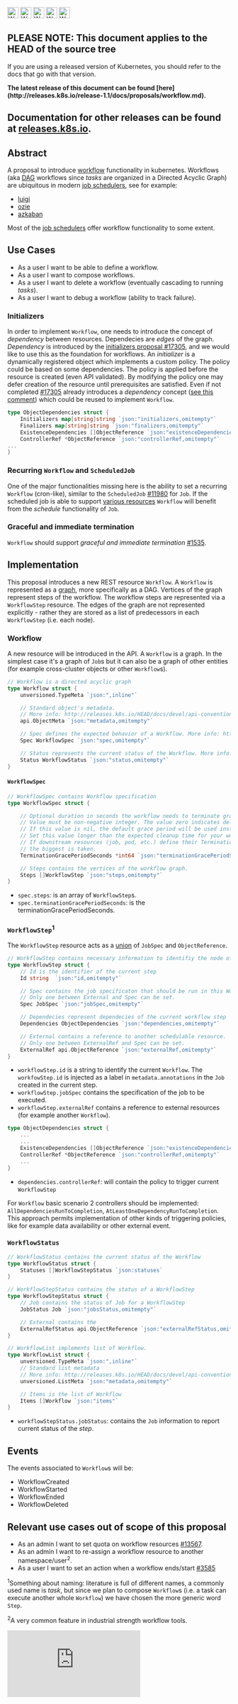 <!-- BEGIN MUNGE: UNVERSIONED_WARNING -->

<!-- BEGIN STRIP_FOR_RELEASE -->

<img src="http://kubernetes.io/img/warning.png" alt="WARNING"
     width="25" height="25">
<img src="http://kubernetes.io/img/warning.png" alt="WARNING"
     width="25" height="25">
<img src="http://kubernetes.io/img/warning.png" alt="WARNING"
     width="25" height="25">
<img src="http://kubernetes.io/img/warning.png" alt="WARNING"
     width="25" height="25">
<img src="http://kubernetes.io/img/warning.png" alt="WARNING"
     width="25" height="25">

<h2>PLEASE NOTE: This document applies to the HEAD of the source tree</h2>

If you are using a released version of Kubernetes, you should
refer to the docs that go with that version.

<strong>
The latest release of this document can be found
[here](http://releases.k8s.io/release-1.1/docs/proposals/workflow.md).

Documentation for other releases can be found at
[releases.k8s.io](http://releases.k8s.io).
</strong>
--

<!-- END STRIP_FOR_RELEASE -->

<!-- END MUNGE: UNVERSIONED_WARNING -->


## Abstract

A proposal to introduce [workflow](https://en.wikipedia.org/wiki/Workflow_management_system)
functionality in kubernetes.
Workflows (aka [DAG](https://en.wikipedia.org/wiki/Directed_acyclic_graph) workflows
since _tasks_ are organized in a Directed Acyclic Graph) are ubiquitous
in modern [job schedulers](https://en.wikipedia.org/wiki/Job_scheduler), see for example:

* [luigi](https://github.com/spotify/luigi)
* [ozie](http://oozie.apache.org/)
* [azkaban](https://azkaban.github.io/)

Most of the [job schedulers](https://en.wikipedia.org/wiki/List_of_job_scheduler_software) offer
workflow functionality to some extent.


## Use Cases

* As a user I want to be able to define a workflow.
* As a user I want to compose workflows.
* As a user I want to delete a workflow (eventually cascading to running _tasks_).
* As a user I want to debug a workflow (ability to track failure).



### Initializers

In order to implement `Workflow`, one needs to introduce the concept of _dependency_ between resources.
Dependecies are _edges_ of the graph.
_Dependency_ is introduced by the [initializers proposal #17305](https://github.com/kubernetes/kubernetes/pull/17305), and we would like to use this as the foundation for workflows.
An _initializer_ is a dynamically registered object which implements a custom policy.
The policy could be based on some dependencies. The  policy is applied before the resource is
created (even API validated).
By modifying the policy one may  defer creation of the resource until prerequisites are satisfied.
Even if not completed [#17305](https://github.com/kubernetes/kubernetes/pull/17305) already introduces a
_dependency_ concept ([see this comment](https://github.com/kubernetes/kubernetes/pull/17305#discussion_r45007826))
which could be reused to implement `Workflow`.

```go
type ObjectDependencies struct {
    Initializers map[string]string `json:"initializers,omitempty"`
    Finalizers map[string]string `json:"finalizers,omitempty"`
    ExistenceDependencies []ObjectReference `json:"existenceDependencies,omitempty"`
    ControllerRef *ObjectReference `json:"controllerRef,omitempty"`
...
}
```

### Recurring `Workflow` and `ScheduledJob`

One of the major functionalities missing here is the ability to set a recurring `Workflow` (cron-like),
similar to the `ScheduledJob` [#11980](https://github.com/kubernetes/kubernetes/pull/11980) for `Job`.
If the scheduled job is able
to support [various resources](https://github.com/kubernetes/kubernetes/pull/11980#discussion_r46729699)
`Workflow` will benefit from the _schedule_ functionality of `Job`.


### Graceful and immediate termination

`Workflow` should support _graceful and immediate termination_ [#1535](https://github.com/kubernetes/kubernetes/issues/1535).


## Implementation

This proposal introduces a new REST resource `Workflow`. A `Workflow` is represented as a
[graph](https://en.wikipedia.org/wiki/Graph_(mathematics)), more specifically as a DAG.
Vertices of the graph represent steps of the workflow. The workflow steps are represented via a
`WorkflowStep` resource.
The edges of the graph are not represented explicitly - rather they are stored as a list of
predecessors in each `WorkflowStep` (i.e. each node).


### Workflow

A new resource will be introduced in the API. A `Workflow` is a graph.
In the simplest case it's a graph of `Job`s but it can also
be a graph of other entities (for example cross-cluster objects or other `Workflow`s).


```go
// Workflow is a directed acyclic graph
type Workflow struct {
    unversioned.TypeMeta `json:",inline"`

    // Standard object's metadata.
	// More info: http://releases.k8s.io/HEAD/docs/devel/api-conventions.md#metadata.
	api.ObjectMeta `json:"metadata,omitempty"`

    // Spec defines the expected behavior of a Workflow. More info: http://releases.k8s.io/HEAD/docs/devel/api-conventions.md#spec-and-status.
    Spec WorkflowSpec `json:"spec,omitempty"`

    // Status represents the current status of the Workflow. More info: http://releases.k8s.io/HEAD/docs/devel/api-conventions.md#spec-and-status.
    Status WorkflowStatus `json:"status,omitempty"`
}
```


#### `WorkflowSpec`

```go
// WorkflowSpec contains Workflow specification
type WorkflowSpec struct {

    // Optional duration in seconds the workflow needs to terminate gracefully. May be decreased in delete request.
	// Value must be non-negative integer. The value zero indicates delete immediately.
	// If this value is nil, the default grace period will be used instead.
	// Set this value longer than the expected cleanup time for your workflow.
    // If downstream resources (job, pod, etc.) define their TerminationGracePeriodSeconds
    // the biggest is taken.
	TerminationGracePeriodSeconds *int64 `json:"terminationGracePeriodSeconds,omitempty"`

	// Steps contains the vertices of the workflow graph.
	Steps []WorkflowStep `json:"steps,omitempty"`
}
```

* `spec.steps`: is an array of `WorkflowStep`s.
* `spec.terminationGracePeriodSeconds`: is the terminationGracePeriodSeconds.

### `WorkflowStep`<sup>1</sup>

The `WorkflowStep` resource acts as a [union](https://en.wikipedia.org/wiki/Tagged_union) of `JobSpec` and `ObjectReference`.

```go
// WorkflowStep contains necessary information to identifiy the node of the workflow graph
type WorkflowStep struct {
    // Id is the identifier of the current step
    Id string  `json:"id,omitempty"`

    // Spec contains the job specificaton that should be run in this Workflow.
	// Only one between External and Spec can be set.
	Spec JobSpec `json:"jobSpec,omitempty"`

    // Dependecies represent dependecies of the current workflow step
    Dependencies ObjectDependencies `json:"dependencies,omitempty"`

	// External contains a reference to another schedulable resource.
	// Only one between ExternalRef and Spec can be set.
	ExternalRef api.ObjectReference `json:"externalRef,omitempty"`
}
```

* `workflowStep.id` is a string to identify the current `Workflow`. The `workfowStep.id` is injected
as a label in `metadata.annotations` in the `Job` created in the current step.
* `workflowStep.jobSpec` contains the specification of the job to be executed.
* `workflowStep.externalRef` contains a reference to external resources (for example another `Workflow`).

```go
type ObjectDependencies struct {
    ...
    ...
    ExistenceDependencies []ObjectReference `json:"existenceDependencies,omitempty"`
    ControllerRef *ObjectReference `json:"controllerRef,omitempty"`
    ...
}
```

* `dependencies.controllerRef`: will contain the policy to trigger current `WorkflowStep`

For `Workflow` basic scenario 2 controllers should be implemented: `AllDependenciesRunToCompletion`,
`AtLeastOneDependencyRunToCompletion`. This approach permits implementation of other kinds of triggering
policies, like for example data availability or other external event.



### `WorkflowStatus`

```go
// WorkflowStatus contains the current status of the Workflow
type WorkflowStatus struct {
	Statuses []WorkflowStepStatus `json:statuses`
}

// WorkflowStepStatus contains the status of a WorkflowStep
type WorkflowStepStatus struct {
	// Job contains the status of Job for a WorkflowStep
	JobStatus Job `json:"jobsStatus,omitempty"`

	// External contains the
	ExternalRefStatus api.ObjectReference `json:"externalRefStatus,omitempty"`
}

// WorkflowList implements list of Workflow.
type WorkflowList struct {
	unversioned.TypeMeta `json:",inline"`
	// Standard list metadata
	// More info: http://releases.k8s.io/HEAD/docs/devel/api-conventions.md#metadata
	unversioned.ListMeta `json:"metadata,omitempty"`

	// Items is the list of Workflow
	Items []Workflow `json:"items"`
}
```

* `workflowStepStatus.jobStatus`: contains the `Job` information to report current status of the _step_.

## Events

The events associated to `Workflow`s will be:

* WorkflowCreated
* WorkflowStarted
* WorkflowEnded
* WorkflowDeleted

## Relevant use cases out of scope of this proposal

* As an admin I want to set quota on workflow resources
[#13567](https://github.com/kubernetes/kubernetes/issues/13567).
* As an admin I want to re-assign a workflow resource to another namespace/user<sup>2</sup>.
* As a user I want to set an action when a workflow ends/start
[#3585](https://github.com/kubernetes/kubernetes/issues/3585)

<sup>1</sup>Something about naming: literature is full of different names, a commonly used
name is _task_, but since we plan to compose `Workflow`s (i.e. a task can execute
another whole `Workflow`) we have chosen the more generic word `Step`.

<sup>2</sup>A very common feature in industrial strength workflow tools.

<!-- BEGIN MUNGE: GENERATED_ANALYTICS -->
[![Analytics](https://kubernetes-site.appspot.com/UA-36037335-10/GitHub/docs/proposals/workflow.md?pixel)]()
<!-- END MUNGE: GENERATED_ANALYTICS -->
